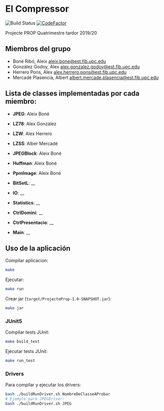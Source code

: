 # El Compressor 
![Build Status](https://github.com/Leixb/Compressor_PROP/workflows/Java%20CI/badge.svg)
[![CodeFactor](https://www.codefactor.io/repository/github/leixb/compressor_prop/badge?s=f6f48f3e67e69da4aefc3048aba7e871deb081ed)](https://www.codefactor.io/repository/github/leixb/compressor_prop)

Projecte PROP Quatrimestre tardor 2019/20

## Miembros del grupo

- Boné Ribó, Aleix <aleix.bone@est.fib.upc.edu>
- Gonzàlez Godoy, Alex <alex.gonzalez.godoy@est.fib.upc.edu>
- Herrero Pons, Alex <alex.herrero.pons@est.fib.upc.edu>
- Mercadé Plasencia, Albert <albert.mercade.plasencia@est.fib.upc.edu>

## Lista de classes implementadas por cada miembro:

- **JPEG**: Aleix Boné
- **LZ78**: Alex González
- **LZW**: Alex Herrero
- **LZSS**: Alber Mercadé

- **JPEGBlock**: Aleix Boné
- **Huffman**: Aleix Boné
- **PpmImage**: Aleix Boné
- **BitSetL**: __
- **IO**: __
- **Statistics**: __
- **CtrlDomini**: __
- **CtrlPresentacio**: __
- **Main**: __

## Uso de la aplicación

Compilar aplicacion:
```bash
make
```

Ejecutar:
```bash
make run
```
Crear jar (`target/ProjecteProp-1.0-SNAPSHOT.jar`):
```bash
make jar
```

### JUnit5

Compilar tests JUnit:
```bash
make build_test
```
Ejecutar tests JUnit:
```bash
make run_test
```

### Drivers
Para compilar y ejecutar los drivers:
```bash
bash ./buildRunDriver.sh NombreDeClasseAProbar
# Ejemplo para JPEGDriver:
bash ./buildRunDriver.sh JPEG
```
